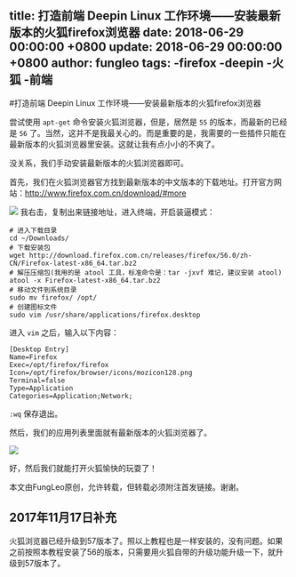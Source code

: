 title: 打造前端 Deepin Linux 工作环境——安装最新版本的火狐firefox浏览器
date: 2018-06-29 00:00:00 +0800
update: 2018-06-29 00:00:00 +0800
author: fungleo
tags:
    -firefox
    -deepin
    -火狐
    -前端
---

#打造前端 Deepin Linux 工作环境——安装最新版本的火狐firefox浏览器

尝试使用 `apt-get` 命令安装火狐浏览器，但是，居然是 `55` 的版本，而最新的已经是 `56` 了。当然，这并不是我最关心的。而是重要的是，我需要的一些插件只能在最新版本的火狐浏览器里安装。这就让我有点小小的不爽了。

没关系，我们手动安装最新版本的火狐浏览器即可。

首先，我们在火狐浏览器官方找到最新版本的中文版本的下载地址。打开官方网站：http://www.firefox.com.cn/download/#more

![](https://raw.githubusercontent.com/fengcms/articles/master/image/77/361221769fc6ab30c915b76440c2ac.png)
我右击，复制出来链接地址，进入终端，开启装逼模式：

```#
# 进入下载目录
cd ~/Downloads/
# 下载安装包
wget http://download.firefox.com.cn/releases/firefox/56.0/zh-CN/Firefox-latest-x86_64.tar.bz2
# 解压压缩包(我用的是 atool 工具，标准命令是：tar -jxvf 难记，建议安装 atool)
atool -x Firefox-latest-x86_64.tar.bz2
# 移动文件到系统目录
sudo mv firefox/ /opt/
# 创建图标文件
sudo vim /usr/share/applications/firefox.desktop
```

进入 `vim` 之后，输入以下内容：

```#
[Desktop Entry]
Name=Firefox
Exec=/opt/firefox/firefox
Icon=/opt/firefox/browser/icons/mozicon128.png
Terminal=false
Type=Application
Categories=Application;Network;
```

`:wq` 保存退出。

然后，我们的应用列表里面就有最新版本的火狐浏览器了。

![](https://raw.githubusercontent.com/fengcms/articles/master/image/a1/4e193c154c856731bd9a0dfedd084a.png)

好，然后我们就能打开火狐愉快的玩耍了！

本文由FungLeo原创，允许转载，但转载必须附注首发链接。谢谢。

## 2017年11月17日补充

火狐浏览器已经升级到57版本了。照以上教程也是一样安装的，没有问题。如果之前按照本教程安装了56的版本，只需要用火狐自带的升级功能升级一下，就升级到57版本了。